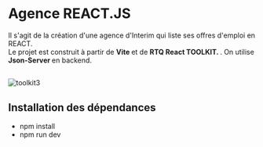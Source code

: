 # Agence REACT.JS

Il s'agit de la création d'une agence d'Interim qui liste ses offres d'emploi en REACT. <br>
Le projet est construit à partir de <strong> Vite </strong> et de <strong> RTQ React TOOLKIT. </strong>. On utilise <strong> Json-Server </strong> en backend.

##
![toolkit3](https://github.com/Soulman2131/reactRTQ_job/assets/109850920/4c1c81a6-5350-4a27-b602-7230f5528100)



## Installation des dépendances
- npm install
- npm run dev


